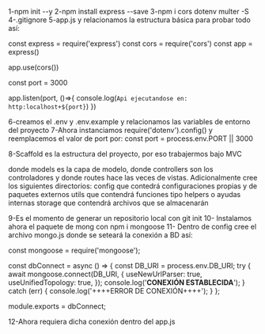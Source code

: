 1-npm init --y
2-npm install express --save
3-npm i cors dotenv multer -S
4-.gitignore
5-app.js y relacionamos la estructura básica para probar todo así:

const express = require('express')
const cors = require('cors')
const app = express()

app.use(cors())

const port = 3000

app.listen(port, ()=>{
    console.log(`Api ejecutandose en: http:localhost+${port}`)
})

6-creamos el .env y .env.example y relacionamos las variables de entorno del proyecto
7-Ahora instanciamos require('dotenv').config() y reemplacemos el valor de port por:
const port = process.env.PORT || 3000

8-Scaffold es la estructura del proyecto, por eso trabajermos bajo MVC

donde models es la capa de modelo, donde controllers son los controladores y donde routes hace las veces de vistas.
Adicionalmente cree los siguientes directorios:
config que contedrá configuraciones propias y de paquetes externos
utils que contendrá funciones tipo helpers o ayudas internas
storage que contendrá archivos que se almacenarán

9-Es el momento de generar un repositorio local con git init
10- Instalamos ahora el paquete de mong con npm i mongoose
11- Dentro de config cree el archivo mongo.js donde se seteará la conexión a BD así:

const mongoose = require('mongoose');

const dbConnect = async () => {
    const DB_URI = process.env.DB_URI;
    try {
        await mongoose.connect(DB_URI, {
            useNewUrlParser: true,
            useUnifiedTopology: true,
        });
        console.log('****CONEXIÓN ESTABLECIDA****');
    } catch (err) {
        console.log('++++ERROR DE CONEXIÓN++++');
    }
};

module.exports = dbConnect;

    
12-Ahora requiera dicha conexión dentro del app.js



